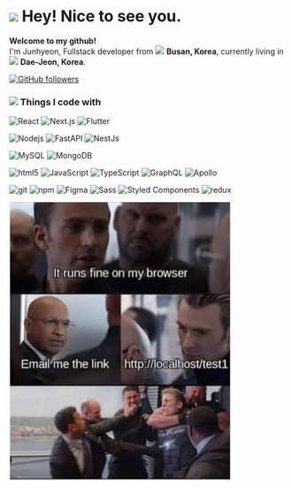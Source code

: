 
<h1><img src="https://emojis.slackmojis.com/emojis/images/1643514890/9034/keanu_thanks.gif?1643514890" width="30"/> Hey! Nice to see you.</h1>

<p><b>Welcome to my github!</b></br> I'm Junhyeon, Fullstack developer from <img src="https://cdn-icons-png.flaticon.com/512/197/197582.png" width="13"/> <b>Busan, Korea</b>, currently living in <img src="https://cdn-icons-png.flaticon.com/512/197/197582.png" width="13"/> <b>Dae-Jeon, Korea</b>.</p>

[![GitHub followers](https://img.shields.io/github/followers/itsjh1242?label=follow&style=social)](https://github.com/itsjh1242)

<h3><img src="https://emojis.slackmojis.com/emojis/images/1643514545/5432/this-is-fine.gif?1643514545" width="30" /> Things I code with</h3>
<p>
  <img alt="React" src="https://img.shields.io/badge/-React-45b8d8?style=flat-square&logo=react&logoColor=white" />
  <img alt="Next.js" src="https://img.shields.io/badge/-Next.js-000000?style=flat-square&logo=next.js&logoColor=white" />
  <img alt="Flutter" src="https://img.shields.io/badge/-Flutter-02569B?style=flat-square&logo=flutter&logoColor=white" />
</p>
<p>
  <img alt="Nodejs" src="https://img.shields.io/badge/-Nodejs-43853d?style=flat-square&logo=Node.js&logoColor=white" />
  <img alt="FastAPI" src="https://img.shields.io/badge/-FastAPI-009688?style=flat-square&logo=fastapi&logoColor=white" />
  <img alt="NestJs" src="https://img.shields.io/badge/-NestJs-ea2845?style=flat-square&logo=nestjs&logoColor=white" />
  
</p>
<p>
  <img alt="MySQL" src="https://img.shields.io/badge/-MySQL-4479A1?style=flat-square&logo=mysql&logoColor=white" />
  <img alt="MongoDB" src="https://img.shields.io/badge/-MongoDB-13aa52?style=flat-square&logo=mongodb&logoColor=white" />
</p>
<p>
  <img alt="html5" src="https://img.shields.io/badge/-HTML5-E34F26?style=flat-square&logo=html5&logoColor=white" />
  <img alt="JavaScript" src="https://img.shields.io/badge/-JavaScript-F7DF1E?style=flat-square&logo=javascript&logoColor=white" />
  <img alt="TypeScript" src="https://img.shields.io/badge/-TypeScript-007ACC?style=flat-square&logo=typescript&logoColor=white" />
  <img alt="GraphQL" src="https://img.shields.io/badge/-GraphQL-E10098?style=flat-square&logo=graphql&logoColor=white" />
  <img alt="Apollo" src="https://img.shields.io/badge/-Apollo%20GraphQL-311C87?style=flat-square&logo=apollo-graphql&logoColor=white" />
</p>
<p>
  <img alt="git" src="https://img.shields.io/badge/-Git-F05032?style=flat-square&logo=git&logoColor=white" />
  <img alt="npm" src="https://img.shields.io/badge/-NPM-CB3837?style=flat-square&logo=npm&logoColor=white" />
  <img alt="Figma" src="https://img.shields.io/badge/-Figma-F24E1E?style=flat-square&logo=figma&logoColor=white" />
  <img alt="Sass" src="https://img.shields.io/badge/-Sass-CC6699?style=flat-square&logo=sass&logoColor=white" />
  <img alt="Styled Components" src="https://img.shields.io/badge/-Styled_Components-db7092?style=flat-square&logo=styled-components&logoColor=white" />
  <img alt="redux" src="https://img.shields.io/badge/-Redux-764ABC?style=flat-square&logo=redux&logoColor=white" />
</p>
<img src="https://github.com/itsjh1242/itsjh1242/blob/22bb7a21102b4afb22df6159b3ab232a17f750f2/src/img/m1.jpeg" width="400" align="left" />
